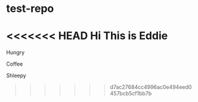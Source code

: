 # test-repo

<<<<<<< HEAD
Hi This is Eddie 
=======
Hungry

Coffee

Shleepy
>>>>>>> d7ac27684cc4996ac0e494eed0457bcb5cf1bb7b
